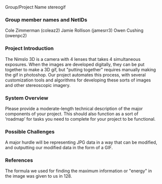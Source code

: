Group/Project Name
stereogif

### Group member names and NetIDs
Cole Zimmerman (coleaz2)
Jamie Rollison (jamesrr3)
Owen Cushing (owenpc2)

### Project Introduction
The Nimslo 3D is a camera with 4 lenses that takes 4 simultaneous exposures. When the images are developed digitally, they can be put together to make a 3D gif, but "putting together" requires manually making the gif in photoshop. Our project automates this process, with several customization tools and algorithms for developing these sorts of images and other stereoscopic imagery.

### System Overview
Please provide a moderate-length technical description of the major components of your project. This should also function as a sort of ‘roadmap’ for tasks you need to complete for your project to be functional.

### Possible Challenges
A major hurdle will be representing JPG data in a way that can be modified, and outputting our modified data in the form of a GIF. 

### References
The formula we used for finding the maximum information or "energy" in the image was given to us in 128.
